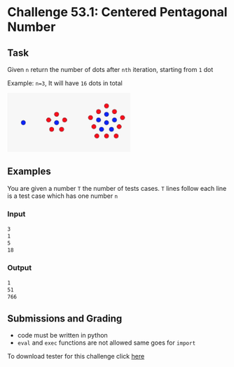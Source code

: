 # Challenge 53.1: Centered Pentagonal Number

## Task

Given `n` return the number of dots after `nth` iteration, starting from `1` dot

Example: `n=3`, It will have `16` dots in total

![Centered pentagonal number](centered_pentagonal_number.png)

## Examples

You are given a number `T` the number of tests cases. `T` lines follow each line is a test case which has one number `n`

### Input
```
3
1
5
18
```

### Output
```
1
51
766
```

## Submissions and Grading 

- code must be written in python
- `eval` and `exec` functions are not allowed same goes for `import`

To download tester for this challenge click [here](https://downgit.github.io/#/home?url=https://github.com/Pomroka/TWT_Challenges_Tester/tree/main/PreviousChallenges/Challenge_53_1)
